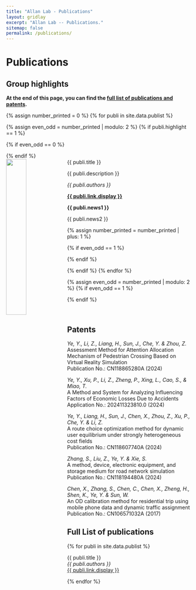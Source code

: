 ```yaml
---
title: "Allan Lab - Publications"
layout: gridlay
excerpt: "Allan Lab -- Publications."
sitemap: false
permalink: /publications/
---
```



# Publications

## Group highlights

**At the end of this page, you can find the [full list of publications and patents](#full-list-of-publications).**

{% assign number_printed = 0 %}
{% for publi in site.data.publist %}

{% assign even_odd = number_printed | modulo: 2 %}
{% if publi.highlight == 1 %}

{% if even_odd == 0 %}
<div class="row">
{% endif %}

<div class="col-sm-6 clearfix">
 <div class="well">
  <pubtit>{{ publi.title }}</pubtit>
  <img src="{{ site.url }}{{ site.baseurl }}/images/pubpic/{{ publi.image }}" class="img-responsive" width="33%" style="float: left" />
  <p>{{ publi.description }}</p>
  <p><em>{{ publi.authors }}</em></p>
  <p><strong><a href="{{ publi.link.url }}">{{ publi.link.display }}</a></strong></p>
  <p class="text-danger"><strong> {{ publi.news1 }}</strong></p>
  <p> {{ publi.news2 }}</p>
 </div>
</div>

{% assign number_printed = number_printed | plus: 1 %}

{% if even_odd == 1 %}
</div>
{% endif %}

{% endif %}
{% endfor %}

{% assign even_odd = number_printed | modulo: 2 %}
{% if even_odd == 1 %}
</div>
{% endif %}

<p> &nbsp; </p>


## Patents
<em>Ye, Y., Li, Z., Liang, H., Sun, J., Che, Y. & Zhou, Z.</em><br />Assessment Method for Attention Allocation Mechanism of Pedestrian Crossing Based on Virtual Reality Simulation<br /> Publication No.: CN118865280A (2024)

<em>Ye, Y., Xu, P., Li, Z., Zheng, P., Xing, L., Cao, S., & Miao, T.</em><br /> A Method and System for Analyzing Influencing Factors of Economic Losses Due to Accidents <br /> Application No.: 202411323810.0 (2024)

<em>Ye, Y., Liang, H., Sun, J., Chen, X., Zhou, Z., Xu, P., Che, Y. & Li, Z.</em><br /> A route choice optimization method for dynamic user equilibrium under strongly heterogeneous cost fields <br /> Publication No.: CN118607740A (2024)

<em>Zhang, S., Liu, Z., Ye, Y. & Xie, S.</em><br /> A method, device, electronic equipment, and storage medium for road network simulation <br /> Publication No.: CN118194480A (2024)

<em>Chen, X., Zhang, S., Chen, C., Chen, X., Zheng, H., Shen, K., Ye, Y. & Sun, W.</em><br /> An OD calibration method for residential trip using mobile phone data and dynamic traffic assignment <br /> Publication No.: CN106571032A (2017)

## Full List of publications

{% for publi in site.data.publist %}

  {{ publi.title }} <br />
  <em>{{ publi.authors }} </em><br /><a href="{{ publi.link.url }}">{{ publi.link.display }}</a>

{% endfor %}
